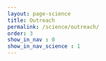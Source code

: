```yaml
---
layout: page-science
title: Outreach
permalink: /science/outreach/
order: 3
show_in_nav : 0
show_in_nav_science : 1
---
```

